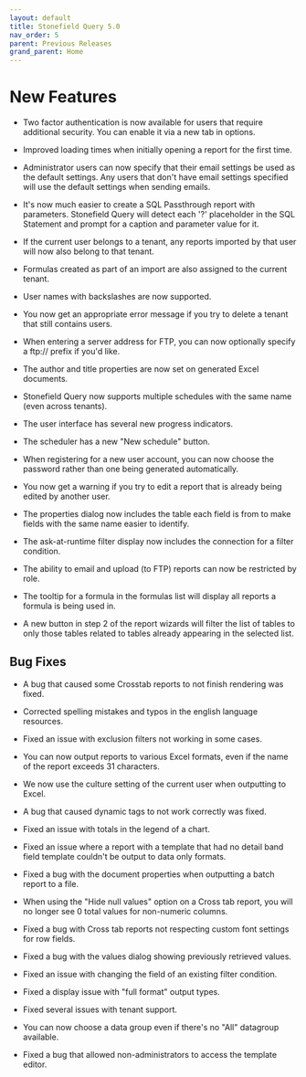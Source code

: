 ```yaml
---
layout: default
title: Stonefield Query 5.0
nav_order: 5
parent: Previous Releases
grand_parent: Home
---
```


# New Features

* Two factor authentication is now available for users that require additional security. You can enable it via a new tab in options.

* Improved loading times when initially opening a report for the first time.

* Administrator users can now specify that their email settings be used as the default settings. Any users that don't have email settings specified will use the default settings when sending emails.

* It's now much easier to create a SQL Passthrough report with parameters. Stonefield Query will detect each '?' placeholder in the SQL Statement and prompt for a caption and parameter value for it.

* If the current user belongs to a tenant, any reports imported by that user will now also belong to that tenant.

* Formulas created as part of an import are also assigned to the current tenant.

* User names with backslashes are now supported.

* You now get an appropriate error message if you try to delete a tenant that still contains users.

* When entering a server address for FTP, you can now optionally specify a ftp:// prefix if you'd like.

* The author and title properties are now set on generated Excel documents.

* Stonefield Query now supports multiple schedules with the same name (even across tenants).

* The user interface has several new progress indicators.

* The scheduler has a new "New schedule" button.

* When registering for a new user account, you can now choose the password rather than one being generated automatically.

* You now get a warning if you try to edit a report that is already being edited by another user.

* The properties dialog now includes the table each field is from to make fields with the same name easier to identify.

* The ask-at-runtime filter display now includes the connection for a filter condition.

* The ability to email and upload (to FTP) reports can now be restricted by role.

* The tooltip for a formula in the formulas list will display all reports a formula is being used in.

* A new button in step 2 of the report wizards will filter the list of tables to only those tables related to tables already appearing in the selected list.

## Bug Fixes

* A bug that caused some Crosstab reports to not finish rendering was fixed.

* Corrected spelling mistakes and typos in the english language resources.

* Fixed an issue with exclusion filters not working in some cases.

* You can now output reports to various Excel formats, even if the name of the report exceeds 31 characters.

* We now use the culture setting of the current user when outputting to Excel.

* A bug that caused dynamic tags to not work correctly was fixed.

* Fixed an issue with totals in the legend of a chart.

* Fixed an issue where a report with a template that had no detail band field template couldn't be output to data only formats.

* Fixed a bug with the document properties when outputting a batch report to a file.

* When using the "Hide null values" option on a Cross tab report, you will no longer see 0 total values for non-numeric columns.

* Fixed a bug with Cross tab reports not respecting custom font settings for row fields.

* Fixed a bug with the values dialog showing previously retrieved values.

* Fixed an issue with changing the field of an existing filter condition.

* Fixed a display issue with "full format" output types.

* Fixed several issues with tenant support. 

* You can now choose a data group even if there's no "All" datagroup available.

* Fixed a bug that allowed non-administrators to access the template editor.